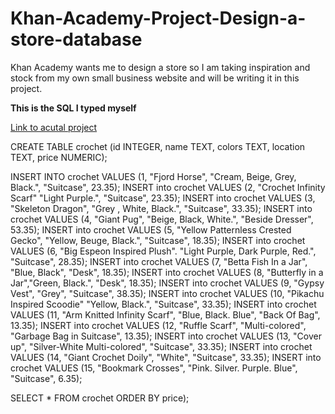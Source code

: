 # Khan-Academy-Project-Design-a-store-database
Khan Academy wants me to design a store so I am taking inspiration and stock from my own small business website and will be writing it in this project.

**This is the SQL I typed myself**

[Link to acutal project](https://www.khanacademy.org/computer-programming/spin-off-of-project-design-a-store-database/5440787262521344)


CREATE TABLE crochet (id INTEGER, name TEXT, colors
TEXT, location TEXT, price NUMERIC);

INSERT INTO crochet VALUES (1, "Fjord Horse", "Cream, Beige, Grey, Black.", "Suitcase", 23.35);
INSERT into crochet VALUES (2, "Crochet Infinity Scarf" "Light Purple.", "Suitcase", 23.35);
INSERT into crochet VALUES (3, "Skeleton Dragon", "Grey , White, Black.", "Suitcase", 33.35);
INSERT into crochet VALUES (4, "Giant Pug", "Beige, Black, White.", "Beside Dresser", 53.35);
INSERT into crochet VALUES (5, "Yellow Patternless Crested Gecko", "Yellow, Beuge, Black.", "Suitcase", 18.35);
INSERT into crochet VALUES (6, "Big Espeon Inspired Plush". "Light Purple, Dark Purple, Red.", "Suitcase", 28.35);
INSERT into crochet VALUES (7, "Betta Fish In a Jar", "Blue, Black", "Desk", 18.35);
INSERT into crochet VALUES (8, "Butterfly in a Jar","Green, Black.", "Desk", 18.35);
INSERT into crochet VALUES (9, "Gypsy Vest", "Grey", "Suitcase", 38.35);
INSERT into crochet VALUES (10, "Pikachu Inspired Scoodie" "Yellow, Black.", "Suitcase", 33.35);
INSERT into crochet VALUES (11, "Arm Knitted Infinity Scarf", "Blue, Black. Blue", "Back Of Bag", 13.35);
INSERT into crochet VALUES (12, "Ruffle Scarf", "Multi-colored", "Garbage Bag in Suitcase", 13.35);
INSERT into crochet VALUES (13, "Cover up", "Silver-White Multi-colored", "Suitcase", 33.35);
INSERT into crochet VALUES (14, "Giant Crochet Doily", "White", "Suitcase", 33.35);
INSERT into crochet VALUES (15, "Bookmark Crosses", "Pink. Silver. Purple. Blue", "Suitcase", 6.35);

SELECT * FROM crochet ORDER BY price);
